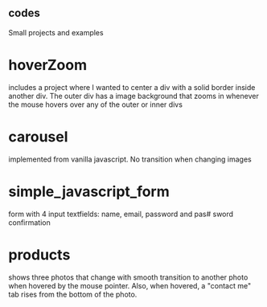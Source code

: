 ## codes
Small projects and examples

# hoverZoom
includes a project where I wanted to center a div with a solid border inside another div. 
The outer div has a image background that zooms in whenever the mouse hovers over any of the outer or inner divs

# carousel
implemented from vanilla javascript. No transition when changing images

# simple_javascript_form
form with 4 input textfields: name, email, password and pas# sword confirmation

# products
shows three photos that change with smooth transition to another photo when hovered by the mouse pointer. Also, when hovered, a "contact me" tab rises from the bottom of the photo.



